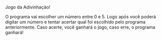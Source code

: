 Jogo da Adivinhação!

O programa vai escolher um número entre 0 e 5. Logo após
você poderá digitar um número e tentar acertar qual foi escolhido 
pelo programa anteriormente. Caso acerte, você ganhará o jogo, caso erre, o programa
ganhará!
